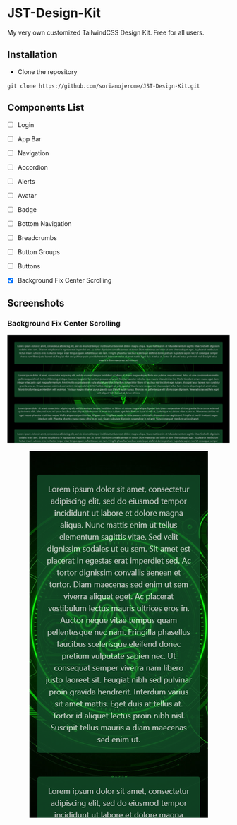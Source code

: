 # JST-Design-Kit

My very own customized TailwindCSS Design Kit. Free for all users.

## Installation

- Clone the repository

`git clone https://github.com/sorianojerome/JST-Design-Kit.git`

## Components List

- [ ] Login
- [ ] App Bar
- [ ] Navigation

- [ ] Accordion
- [ ] Alerts
- [ ] Avatar
- [ ] Badge
- [ ] Bottom Navigation
- [ ] Breadcrumbs
- [ ] Button Groups
- [ ] Buttons
- [X] Background Fix Center Scrolling


## Screenshots

### Background Fix Center Scrolling

<p align="center">
  <img src="screenshots/background-fixed-desktop.png" alt="Desktop View">
</p>

<p align="center">
  <img src="screenshots/background-fixed-mobile.png" alt="Mobile View">
</p>
